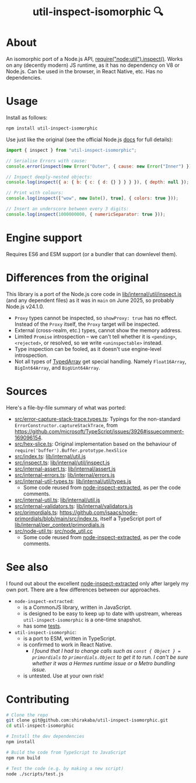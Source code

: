 <h1 align="center">util-inspect-isomorphic 🔍</h2>

# About

An isomorphic port of a Node.js API, [require("node:util").inspect()](https://nodejs.org/api/util.html#utilinspectobject-options). Works on any (decently modern) JS runtime, as it has no dependency on V8 or Node.js. Can be used in the browser, in React Native, etc. Has no dependencies.

# Usage

Install as follows:

```sh
npm install util-inspect-isomorphic
```

Use just like the original (see the official Node.js [docs](https://nodejs.org/api/util.html#utilinspectobject-options) for full details):

```js
import { inspect } from "util-inspect-isomorphic";

// Serialise Errors with cause:
console.error(inspect(new Error("Outer", { cause: new Error("Inner") })));

// Inspect deeply-nested objects:
console.log(inspect({ a: { b: { c: { d: {} } } } }), { depth: null });

// Print with colours:
console.log(inspect(["wow", new Date(), true], { colors: true }));

// Insert an underscore between every 3 digits:
console.log(inspect(1000000000, { numericSeparator: true }));
```

# Engine support

Requires ES6 and ESM support (or a bundler that can downlevel them).

# Differences from the original

This library is a port of the Node.js core code in [lib/internal/util/inspect.js](https://github.com/nodejs/node/blob/main/lib/internal/util/inspect.js) (and any dependent files) as it was in `main` on June 2025, so probably Node.js v24.1.0.

- `Proxy` types cannot be inspected, so `showProxy: true` has no effect. Instead of the `Proxy` itself, the `Proxy` target will be inspected.
- External (cross-realm, etc.) types, cannot show the memory address.
- Limited `Promise` introspection – we can't tell whether it is `<pending>`, `<rejected>`, or resolved, so we write `<uninspectable>` instead.
- Type inspection can be fooled, as it doesn't use engine-level introspection.
- Not all types of [TypedArray](https://developer.mozilla.org/en-US/docs/Web/JavaScript/Reference/Global_Objects/TypedArray) get special handling. Namely `Float16Array`, `BigInt64Array`, and `BigUint64Array`.

# Sources

Here's a file-by-file summary of what was ported:

- [src/error-capture-stack-trace.types.ts](./src/error-capture-stack-trace.types.ts): Typings for the non-standard `ErrorConstructor.captureStackTrace`, from https://github.com/microsoft/TypeScript/issues/3926#issuecomment-169096154.
- [src/hex-slice.ts](./src/hex-slice.ts): Original implementation based on the behaviour of `require('buffer').Buffer.prototype.hexSlice`
- [src/index.ts](./src/index.ts): [lib/internal/util.js](https://github.com/nodejs/node/blob/main/lib/internal/util.js)
- [src/inspect.ts](./src/inspect.ts): [lib/internal/util/inspect.js](https://github.com/nodejs/node/blob/main/lib/internal/util/inspect.js)
- [src/internal-assert.ts](./src/internal-assert.ts): [lib/internal/assert.js](https://github.com/nodejs/node/blob/main/lib/internal/assert.js)
- [src/internal-errors.ts](./src/internal-errors.ts): [lib/internal/errors.js](https://github.com/nodejs/node/blob/main/lib/internal/errors.js)
- [src/internal-util-types.ts](./src/internal-util-types.ts): [lib/internal/util/types.js](https://github.com/nodejs/node/blob/main/lib/internal/util/types.js)
  - Some code reused from [node-inspect-extracted](https://github.com/hildjj/node-inspect-extracted/blob/main/src/internal/util/types.js), as per the code comments.
- [src/internal-util.ts](./src/internal-util.ts): [lib/internal/util.js](https://github.com/nodejs/node/blob/main/lib/internal/util.js)
- [src/internal-validators.ts](./src/internal-validators.ts): [lib/internal/validators.js](https://github.com/nodejs/node/blob/main/lib/internal/validators.js)
- [src/primordials.ts](./src/primordials.ts): https://github.com/isaacs/node-primordials/blob/main/src/index.ts, itself a TypeScript port of [lib/internal/per_context/primordials.js](https://github.com/nodejs/node/blob/main/lib/internal/per_context/primordials.js)
- [src/node-util.ts](./src/node-util.ts): [src/node_util.cc](https://github.com/nodejs/node/blob/main/src/node_util.cc)
  - Some code reused from [node-inspect-extracted](https://github.com/hildjj/node-inspect-extracted/blob/main/src/util.js), as per the code comments.

# See also

I found out about the excellent [node-inspect-extracted](https://github.com/hildjj/node-inspect-extracted) only after largely my own port. There are a few differences between our approaches.

- `node-inspect-extracted`:
  - is a CommonJS library, written in JavaScript.
  - is designed to be easy to keep up to date with upstream, whereas `util-inspect-isomorphic` is a one-time snapshot.
  - has some [tests](https://github.com/hildjj/node-inspect-extracted/tree/main/test).
- `util-inspect-isomorphic`:
  - is a port to ESM, written in TypeScript.
  - is confirmed to work in React Native.
    - _I found that I had to change calls such as `const { Object } = primordials` to `primordials.Object` to get it to run. I can't be sure whether it was a Hermes runtime issue or a Metro bundling issue._
  - is untested. Use at your own risk!

# Contributing

```sh
# Clone the repo
git clone git@github.com:shirakaba/util-inspect-isomorphic.git
cd util-inspect-isomorphic

# Install the dev dependencies
npm install

# Build the code from TypeScript to JavaScript
npm run build

# Test the code (e.g. by making a new script)
node ./scripts/test.js
```
